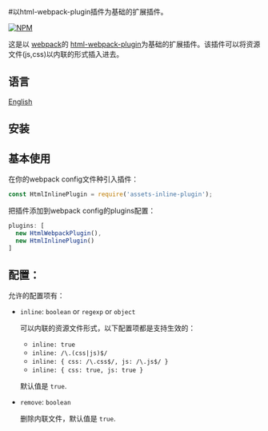 #以html-webpack-plugin插件为基础的扩展插件。

[![NPM](https://nodei.co/npm/assets-inline-plugin.png?downloads=true&downloadRank=true&stars=true)](https://nodei.co/npm/assets-inline-plugin/)

这是以 [webpack](http://webpack.github.io)的 [html-webpack-plugin](https://github.com/ampedandwired/html-webpack-plugin)为基础的扩展插件。该插件可以将资源文件(js,css)以内联的形式插入进去。

语言
------------

[English](README.md)

安装
------------

基本使用
------------

在你的webpack config文件种引入插件：

```javascript
const HtmlInlinePlugin = require('assets-inline-plugin');
```

把插件添加到webpack config的plugins配置：

```javascript
plugins: [
  new HtmlWebpackPlugin(),
  new HtmlInlinePlugin()
]
```

配置：
-------

允许的配置项有：

- `inline`: `boolean` or `regexp` or `object`

    可以内联的资源文件形式，以下配置项都是支持生效的：

    - `inline: true`
    - `inline: /\.(css|js)$/`
    - `inline: {
            css: /\.css$/,
            js: /\.js$/
        }`
    - `inline: {
            css: true,
            js: true
        }`

    默认值是 `true`.

- `remove`: `boolean`

    删除内联文件，默认值是 `true`.